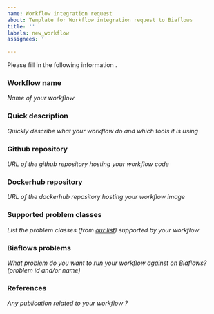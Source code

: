 ```yaml
---
name: Workflow integration request
about: Template for Workflow integration request to Biaflows
title: ''
labels: new_workflow
assignees: ''

---
```


Please fill in the following information .

### Workflow name
*Name of your workflow*

### Quick description
*Quickly describe what your workflow do and which tools it is using*

### Github repository
*URL of the github repository hosting your workflow code*

### Dockerhub repository
*URL of the dockerhub repository hosting your workflow image*

### Supported problem classes
*List the problem classes (from [our list](https://neubias-wg5.github.io/problem_class_ground_truth.html)) supported by your workflow*

### Biaflows problems 
*What problem do you want to run your workflow against on Biaflows? (problem id and/or name)*

### References 
*Any publication related to your workflow ?*
